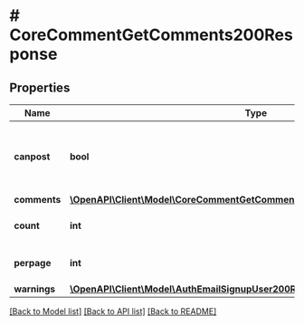 # # CoreCommentGetComments200Response

## Properties

Name | Type | Description | Notes
------------ | ------------- | ------------- | -------------
**canpost** | **bool** | Whether the user can post in this comment area. | [optional] [default to null]
**comments** | [**\OpenAPI\Client\Model\CoreCommentGetComments200ResponseCommentsInner[]**](CoreCommentGetComments200ResponseCommentsInner.md) |  |
**count** | **int** | Total number of comments. | [optional] [default to null]
**perpage** | **int** | Number of comments per page. | [optional] [default to null]
**warnings** | [**\OpenAPI\Client\Model\AuthEmailSignupUser200ResponseWarningsInner[]**](AuthEmailSignupUser200ResponseWarningsInner.md) |  | [optional]

[[Back to Model list]](../../README.md#models) [[Back to API list]](../../README.md#endpoints) [[Back to README]](../../README.md)
